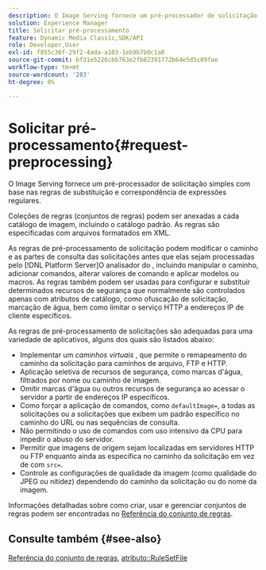 ```yaml
---
description: O Image Serving fornece um pré-processador de solicitação simples com base nas regras de substituição e correspondência de expressões regulares.
solution: Experience Manager
title: Solicitar pré-processamento
feature: Dynamic Media Classic,SDK/API
role: Developer,User
exl-id: f855c36f-29f2-4ada-a103-1eb9b7b0c1a0
source-git-commit: bf31e5226cbb763e2fb82391772b64e5d5c89fae
workflow-type: tm+mt
source-wordcount: '283'
ht-degree: 0%

---
```


# Solicitar pré-processamento{#request-preprocessing}

O Image Serving fornece um pré-processador de solicitação simples com base nas regras de substituição e correspondência de expressões regulares.

Coleções de regras (conjuntos de regras) podem ser anexadas a cada catálogo de imagem, incluindo o catálogo padrão. As regras são especificadas com arquivos formatados em XML.

As regras de pré-processamento de solicitação podem modificar o caminho e as partes de consulta das solicitações antes que elas sejam processadas pelo [!DNL Platform Server]O analisador do , incluindo manipular o caminho, adicionar comandos, alterar valores de comando e aplicar modelos ou macros. As regras também podem ser usadas para configurar e substituir determinados recursos de segurança que normalmente são controlados apenas com atributos de catálogo, como ofuscação de solicitação, marcação de água, bem como limitar o serviço HTTP a endereços IP de cliente específicos.

As regras de pré-processamento de solicitações são adequadas para uma variedade de aplicativos, alguns dos quais são listados abaixo:

* Implementar um *caminhos virtuais* , que permite o remapeamento do caminho da solicitação para caminhos de arquivo, FTP e HTTP.
* Aplicação seletiva de recursos de segurança, como marcas d&#39;água, filtrados por nome ou caminho de imagem.
* Omitir marcas d&#39;água ou outros recursos de segurança ao acessar o servidor a partir de endereços IP específicos.
* Como forçar a aplicação de comandos, como `defaultImage=`, a todas as solicitações ou a solicitações que exibem um padrão específico no caminho do URL ou nas sequências de consulta.
* Não permitindo o uso de comandos com uso intensivo da CPU para impedir o abuso do servidor.
* Permitir que imagens de origem sejam localizadas em servidores HTTP ou FTP enquanto ainda as especifica no caminho da solicitação em vez de com `src=`.
* Controle as configurações de qualidade da imagem (como qualidade do JPEG ou nitidez) dependendo do caminho da solicitação ou do nome da imagem.

Informações detalhadas sobre como criar, usar e gerenciar conjuntos de regras podem ser encontradas no [Referência do conjunto de regras](../../../../../is-api/image-catalog/image-serving-api-ref/c-image-catalog-reference/c-rule-set-reference/c-rule-set-reference.md#concept-3e5058cf3507470b82cac638df23ea8e).

## Consulte também {#see-also}

[Referência do conjunto de regras](../../../../../is-api/image-catalog/image-serving-api-ref/c-image-catalog-reference/c-rule-set-reference/c-rule-set-reference.md#concept-3e5058cf3507470b82cac638df23ea8e), [atributo::RuleSetFile](../../../../../is-api/image-catalog/image-serving-api-ref/c-image-catalog-reference/c-overview/c-file-formats/r-rule-set-files.md#reference-3e54cb5f4d74411a84889fed056ac093)
